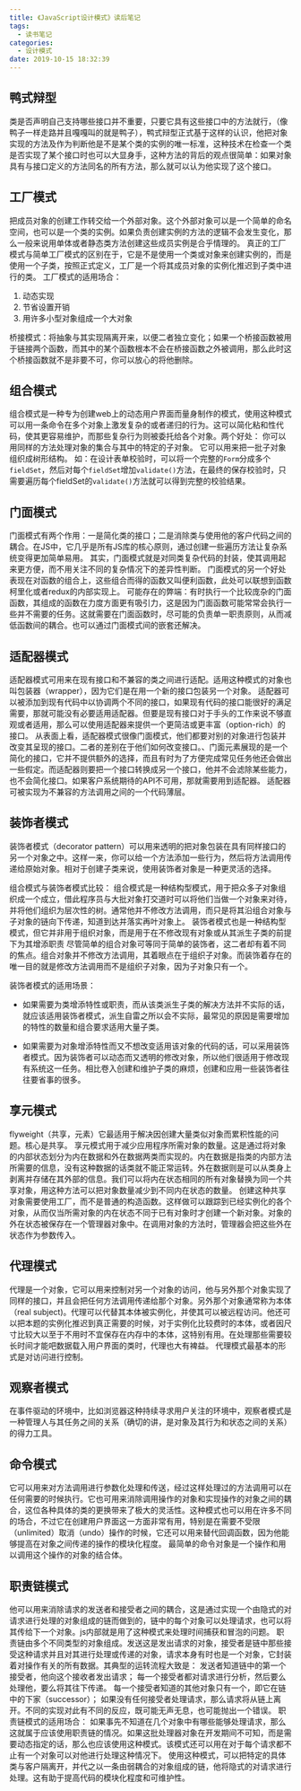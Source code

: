 ```yaml
---
title: 《JavaScript设计模式》读后笔记
tags:
  - 读书笔记
categories:
  - 设计模式
date: 2019-10-15 18:32:39
---
```


## 鸭式辩型

类是否声明自己支持哪些接口并不重要，只要它具有这些接口中的方法就行，（像鸭子一样走路并且嘎嘎叫的就是鸭子），鸭式辩型正式基于这样的认识，他把对象实现的方法及作为判断他是不是某个类的实例的唯一标准，这种技术在检查一个类是否实现了某个接口时也可以大显身手，这种方法的背后的观点很简单：如果对象具有与接口定义的方法同名的所有方法，那么就可以认为他实现了这个接口。

<!-- more -->

## 工厂模式

把成员对象的创建工作转交给一个外部对象。这个外部对象可以是一个简单的命名空间，也可以是一个类的实例。如果负责创建实例的方法的逻辑不会发生变化，那么一般来说用单体或者静态类方法创建这些成员实例是合乎情理的。
真正的工厂模式与简单工厂模式的区别在于，它是不是使用一个类或对象来创建实例的，而是使用一个子类，按照正式定义，工厂是一个将其成员对象的实例化推迟到子类中进行的类。
工厂模式的适用场合：
1. 动态实现
2. 节省设置开销
3. 用许多小型对象组成一个大对象
                                       
桥接模式：将抽象与其实现隔离开来，以便二者独立变化；如果一个桥接函数被用于链接两个函数，而其中的某个函数根本不会在桥接函数之外被调用，那么此时这个桥接函数就不是非要不可，你可以放心的将他删除。

## 组合模式

组合模式是一种专为创建web上的动态用户界面而量身制作的模式，使用这种模式可以用一条命令在多个对象上激发复杂的或者递归的行为。这可以简化粘和性代码，使其更容易维护，而那些复杂行为则被委托给各个对象。两个好处：
你可以用同样的方法处理对象的集合与其中的特定的子对象。
它可以用来把一批子对象组织成树形结构。
如：在设计表单校验时，可以将一个完整的`Form`分成多个`fieldSet`，然后对每个`fieldSet`增加`validate()`方法，在最终的保存校验时，只需要遍历每个fieldSet的`validate()`方法就可以得到完整的校验结果。

## 门面模式

门面模式有两个作用：一是简化类的接口；二是消除类与使用他的客户代码之间的耦合。在JS中，它几乎是所有JS库的核心原则，通过创建一些遍历方法让复杂系统变得更加简单易用。
其实，门面模式就是对同类复杂代码的封装，使其调用起来更方便，而不用关注不同的复杂情况下的差异性判断。
门面模式的另一个好处表现在对函数的组合上，这些组合而得的函数又叫便利函数，此处可以联想到函数柯里化或者redux的内部实现上。
可能存在的弊端：有时执行一个比较庞杂的门面函数，其组成的函数在力度方面更有吸引力，这是因为门面函数可能常常会执行一些并不需要的任务。这就需要在门面函数时，尽可能的负责单一职责原则，从而减低函数间的耦合。也可以通过门面模式间的嵌套还解决。

## 适配器模式

适配器模式可用来在现有接口和不兼容的类之间进行适配。适用这种模式的对象也叫包装器（wrapper），因为它们是在用一个新的接口包装另一个对象。
适配器可以被添加到现有代码中以协调两个不同的接口，如果现有代码的接口能很好的满足需要，那就可能没有必要适用适配器。但要是现有接口对于手头的工作来说不够直观或者适用，那么可以使用适配器来提供一个更简洁或更丰富（option-rich）的接口。
从表面上看，适配器模式很像门面模式，他们都要对别的对象进行包装并改变其呈现的接口。二者的差别在于他们如何改变接口。、门面元素展现的是一个简化的接口，它并不提供额外的选择，而且有时为了方便完成常见任务他还会做出一些假定。而适配器则要把一个接口转换成另一个接口，他并不会滤除某些能力，也不会简化接口。如果客户系统期待的API不可用，那就需要用到适配器。
适配器可被实现为不兼容的方法调用之间的一个代码薄层。

## 装饰者模式

装饰者模式（decorator pattern）可以用来透明的把对象包装在具有同样接口的另一个对象之中。这样一来，你可以给一个方法添加一些行为，然后将方法调用传递给原始对象。相对于创建子类来说，使用装饰者对象是一种更灵活的选择。

组合模式与装饰者模式比较：
组合模式是一种结构型模式，用于把众多子对象组织成一个成立，借此程序员与大批对象打交道时可以将他们当做一个对象来对待，并将他们组织为层次性的树。通常他并不修改方法调用，而只是将其沿组合对象与子对象的链向下传递，知道到达并落实再叶对象上。
装饰者模式也是一种结构型模式，但它并非用于组织对象，而是用于在不修改现有对象或从其派生子类的前提下为其增添职责
尽管简单的组合对象可等同于简单的装饰者，这二者却有着不同的焦点。组合对象并不修改方法调用，其着眼点在于组织子对象。而装饰着存在的唯一目的就是修改方法调用而不是组织子对象，因为子对象只有一个。

装饰者模式的适用场景：
 * 如果需要为类增添特性或职责，而从该类派生子类的解决方法并不实际的话，就应该适用装饰者模式，派生自雷之所以会不实际，最常见的原因是需要增加的特性的数量和组合要求适用大量子类。

 * 如果需要为对象增添特性而又不想改变适用该对象的代码的话，可以采用装饰者模式。因为装饰者可以动态而又透明的修改对象，所以他们很适用于修改现有系统这一任务。相比卷入创建和维护子类的麻烦，创建和应用一些装饰者往往要省事的很多。

## 享元模式

flyweight（共享，元素）它最适用于解决因创建大量类似对象而累积性能的问题。核心是共享。
享元模式用于减少应用程序所需对象的数量。这是通过将对象的内部状态划分为内在数据和外在数据两类而实现的。内在数据是指类的内部方法所需要的信息，没有这种数据的话类就不能正常运转。外在数据则是可以从类身上剥离并存储在其外部的信息。我们可以将内在状态相同的所有对象替换为同一个共享对象，用这种方法可以把对象数量减少到不同内在状态的数量。
创建这种共享对象需要使用工厂，而不是普通的构造函数。这样做可以跟踪到已经实例化的各个对象，从而仅当所需对象的内在状态不同于已有对象时才创建一个新对象。对象的外在状态被保存在一个管理器对象中。在调用对象的方法时，管理器会把这些外在状态作为参数传入。

## 代理模式

代理是一个对象，它可以用来控制对另一个对象的访问，他与另外那个对象实现了同样的接口，并且会把任何方法调用传递给那个对象。另外那个对象通常称为本体（real subject)。代理可以代替其本体被实例化，并使其可以被远程访问。他还可以把本题的实例化推迟到真正需要的时候，对于实例化比较费时的本体，或者因尺寸比较大以至于不用时不宜保存在内存中的本体，这特别有用。在处理那些需要较长时间才能吧数据载入用户界面的类时，代理也大有裨益。
代理模式最基本的形式是对访问进行控制。

## 观察者模式

在事件驱动的环境中，比如浏览器这种持续寻求用户关注的环境中，观察者模式是一种管理人与其任务之间的关系（确切的讲，是对象及其行为和状态之间的关系）的得力工具。

## 命令模式

它可以用来对方法调用进行参数化处理和传送，经过这样处理过的方法调用可以在任何需要的时候执行。它也可用来消除调用操作的对象和实现操作的对象之间的耦合，这位各种具体的类的更换带来了极大的灵活性。这种模式也可以用在许多不同的场合，不过它在创建用户界面这一方面非常有用，特别是在需要不受限（unlimited）取消（undo）操作的时候，它还可以用来替代回调函数，因为他能够提高在对象之间传递的操作的模块化程度。
最简单的命令对象是一个操作和用以调用这个操作的对象的结合体。

## 职责链模式

他可以用来消除请求的发送者和接受者之间的耦合，这是通过实现一个由隐式的对请求进行处理的对象组成的链而做到的，链中的每个对象可以处理请求，也可以将其传给下一个对象。js内部就是用了这种模式来处理时间捕获和冒泡的问题。
职责链由多个不同类型的对象组成。发送这是发出请求的对象，接受者是链中那些接受这种请求并且对其进行处理或传递的对象，请求本身有时也是一个对象，它封装着对操作有关的所有数据。其典型的运转流程大致是：
发送者知道链中的第一个接受者，他向这个接收者发出请求；
每一个接受者都对请求进行分析，然后要么处理他，要么将其往下传递。
每一个接受者知道的其他对象只有一个，即它在链中的下家（successor）；
如果没有任何接受者处理请求，那么请求将从链上离开。不同的实现对此有不同的反应，既可能无声无息，也可能抛出一个错误。
职责链模式的适用场合：
如果事先不知道在几个对象中有哪些能够处理请求，那么这就属于应该使用职责链的情况。如果这批处理器对象在开发期间不可知，而是需要动态指定的话，那么也应该使用这种模式。该模式还可以用在对于每个请求都不止有一个对象可以对他进行处理这种情况下。
使用这种模式，可以把特定的具体类与客户隔离开，并代之以一条由弱耦合的对象组成的链，他将隐式的对请求进行处理。这有助于提高代码的模块化程度和可维护性。